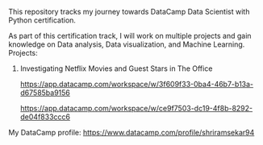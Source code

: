 This repository tracks my journey towards DataCamp Data Scientist with Python certification. 

As part of this certification track, I will work on multiple projects and gain knowledge on Data analysis, Data visualization, and Machine Learning.
Projects:
1. Investigating Netflix Movies and Guest Stars in The Office
   
   https://app.datacamp.com/workspace/w/3f609f33-0ba4-46b7-b13a-d67585ba9156
   
   https://app.datacamp.com/workspace/w/ce9f7503-dc19-4f8b-8292-de04f833ccc6

My DataCamp profile: https://www.datacamp.com/profile/shriramsekar94
